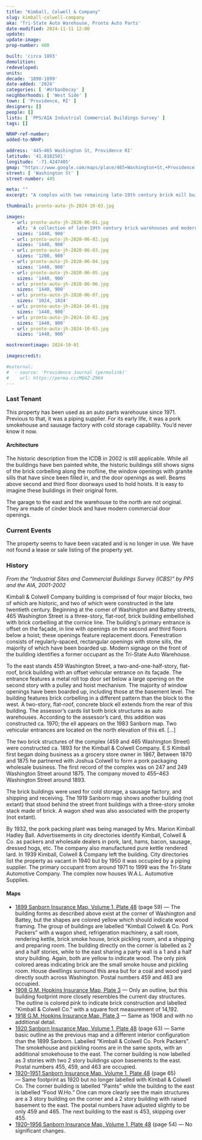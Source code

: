 ```yaml
---
title: "Kimball, Colwell & Company"
slug: kimball-colwell-company
aka: 'Tri-State Auto Warehouse, Pronto Auto Parts'
date-modified: 2024-11-11 12:00
update:
update-image:
prop-number: 408

built: 'circa 1893'
demolition:
redeveloped:
units:
decade: '1890-1899'
date-added: '2024'
categories: [ '#UrbanDecay' ]
neighborhoods: [ 'West Side' ]
town: [ 'Providence, RI' ]
designers: []
people: []
lists: [ 'PPS/AIA Industrial Commercial Buildings Survey' ]
tags: []

NRHP-ref-number:
added-to-NRHP:

address: '445–465 Washington St, Providence RI'
latitude: '41.8182501'
longitude: '-71.4247405'
gmap: "https://www.google.com/maps/place/465+Washington+St,+Providence,+RI+02903/@41.8182501,-71.4247405,19.31z/data=!4m15!1m8!3m7!1s0x89e445129ccddaa9:0xf63412a396d0071a!2sWashington+St,+Providence,+RI!3b1!8m2!3d41.8210456!4d-71.4175499!16s%2Fg%2F1vljhbvv!3m5!1s0x89e44574732ae9cb:0x7052361a7a93ebc0!8m2!3d41.8181066!4d-71.4245399!16s%2Fg%2F11c1kzn0kg?entry=ttu&g_ep=EgoyMDI0MTEwNi4wIKXMDSoASAFQAw%3D%3D"
street: [ 'Washington St' ]
street-number: 445

meta: ""
excerpt: "A complex with two remaining late-19th century brick mill buildings remaining, though newer additions and layers of paint obscure them"

thumbnail: pronto-auto-jh-2024-10-03.jpg

images:
  - url: pronto-auto-jh-2020-06-01.jpg
    alt: 'A collection of late-19th century brick warehouses and modern, mid-to-late 20th century cinder block buildings in a neighborhood moving from industrial to residential. The buildings are all painted white and boarded up or bricked in windows and doorways.'
    sizes: '1440, 900'
  - url: pronto-auto-jh-2020-06-02.jpg
    sizes: '1440, 900'
  - url: pronto-auto-jh-2020-06-03.jpg
    sizes: '1200, 900'
  - url: pronto-auto-jh-2020-06-04.jpg
    sizes: '1440, 900'
  - url: pronto-auto-jh-2020-06-05.jpg
    sizes: '1440, 900'
  - url: pronto-auto-jh-2020-06-06.jpg
    sizes: '1440, 900'
  - url: pronto-auto-jh-2020-06-07.jpg
    sizes: '1024, 1024'
  - url: pronto-auto-jh-2024-10-01.jpg
    sizes: '1440, 900'
  - url: pronto-auto-jh-2024-10-02.jpg
    sizes: '1440, 900'
  - url: pronto-auto-jh-2024-10-03.jpg
    sizes: '1440, 900'

mostrecentimage: 2024-10-01

imagescredit:

#external:
#  - source: 'Providence Journal (permalink)'
#    url: https://perma.cc/MQ4Z-Z9K4
---
```


### Last Tenant

This property has been used as an auto parts warehouse since 1971. Previous to that, it was a piping supplier. For its early life, it was a pork smokehouse and sausage factory with cold storage capability. You’d never know it now.

#### Architecture

The historic description from the <span class="abbr">ICDB</span> in 2002 is still applicable. While all the buildings have ben painted white, the historic buildings still shows signs of the brick corbelling along the roofline, the window openings with granite sills that have since been filled in, and the door openings as well. Beams above second and third floor doorways used to hold hoists. It is easy to imagine these buildings in their original form.

The garage to the east and the warehouse to the north are not original. They are made of cinder block and have modern commercial door openings.


### Current Events

The property seems to have been vacated and is no longer in use. We have not found a lease or sale listing of the property yet.


### History

_From the “Industrial Sites and Commercial Buildings Survey (ICBS)” by PPS and the AIA, 2001-2002_

Kimball & Colwell Company building is comprised of four major blocks, two of which are historic, and two of which were constructed in the late twentieth century. Beginning at the comer of Washington and Battey streets, 465 Washington Street is a three-story, flat-roof, brick building embellished with brick corbelling at the cornice line. The building's primary entrance is offset on the façade, in line with openings on the second and third floors below a hoist; these openings feature replacement doors. Fenestration consists of regularly-spaced, rectangular openings with stone sills, the majority of which have been boarded up. Modern signage on the front of the building identifies a former occupant as the Tri-State Auto Warehouse.

To the east stands 459 Washington Street, a two-and-one-half-story, flat-roof, brick building with an offset vehicular entrance on its façade. The entrance features a metal roll top door set below a large opening on the second story with a pulley and hoist mechanism. The majority of window openings have been boarded up, including those at the basement level. The building features brick corbelling in a different pattern than the block to the west. A two-story, flat-roof, concrete block ell extends from the rear of this building. The assessor’s cards list both brick structures as auto warehouses. According to the assessor’s card, this addition was constructed ca. 1970; the ell appears on the 1983 Sanborn map. Two vehicular entrances are located on the north elevation of this ell. […]

The two brick structures of the complex (459 and 465 Washington Street) were constructed ca. 1893 for the Kimball & Colwell Company. E.S Kimball first began doing business as a grocery store owner in 1867, Between 1870 and 1875 he partnered with Joshua Colwell to form a pork packaging wholesale business. The first record of the complex was on 247 and 249 Washington Street around 1875. The company moved to 455–463 Washington Street around 1893.

The brick buildings were used for cold storage, a sausage factory, and shipping and receiving. The 1919 Sanborn map shows another building (not extant) that stood behind the street front buildings with a three-story smoke stack made of brick. A wagon shed was also associated with the property (not extant).

By 1932, the pork packing plant was being managed by Mrs. Marion Kimball Hadley Ball. Advertisements in city directories identify Kimball, Colwell & Co. as packers and wholesale dealers in pork, lard, hams, bacon, sausage, dressed hogs, etc. The company also manufactured pure kettle rendered lard. In 1939 Kimball, Colwell & Company left the building. City directories list the property as vacant in 1940 but by 1950 it was occupied by a piping supplier. The primary occupant from around 1971 to 1999 was the Tri-State Automotive Company. The complex now houses W.A.L. Automotive Supplies.

#### Maps

+ [1899 Sanborn Insurance Map, Volume 1, Plate 48](http://hdl.loc.gov/loc.gmd/g3774pm.g3774pm_g08099189901) (page 59) — The building forms as described above exist at the corner of Washington and Battey, but the shapes are colored yellow which should indicate wood framing. The group of buildings are labelled “Kimball Colwell & Co. Pork Packers” with a wagon shed, refrigeration machinery, a salt room, rendering kettle, brick smoke house, brick pickling room, and a shipping and preparing room. The building directly on the corner is labelled as 2 and a half stories, while to the east sharing a party wall is a 1 and a half story building. Again, both are yellow to indicate wood. The only pink colored areas indicating brick are the small smoke house and pickling room. House dwellings surround this area but for a coal and wood yard directly south across Washington. Postal numbers 459 and 463 are occupied.
+ [1908 G.M. Hopkins Insurance Map, Plate 3](https://t93c12bb2a2098924.starter1ua.preservica.com/uncategorized/IO_4a959b55-2b10-4c82-83c7-3e8cbd84742c/) — Only an outline, but this building footprint more closely resembles the current day structures. The outline is colored pink to indicate brick construction and labelled “Kimball & Colwell Co.” with a square foot measurement of 14,192.
+ [1918 G.M. Hopkins Insurance Map, Plate 3](https://t93c12bb2a2098924.starter1ua.preservica.com/uncategorized/IO_5a076ea2-bdec-4523-8e6e-bce090281895/) — Same as 1908 and with no additional detail.
+ [1920 Sanborn Insurance Map, Volume 1, Plate 48](http://hdl.loc.gov/loc.gmd/g3774pm.g3774pm_g08099192001) (page 63) — Same basic outline as the previous map and a different interior configuration than the 1899 Sanborn. Labelled “Kimball & Colwell Co. Pork Packers”. The smokehouse and pickling rooms are in the same spots, with an additional smokehouse to the east. The corner building is now labelled as 3 stories with two 2 story buildings upon basements to the east. Postal numbers 455, 459, and 463 are occupied.
+ [1920–1951 Sanborn Insurance Map, Volume 1, Plate 48](http://hdl.loc.gov/loc.gmd/g3774pm.g3774pm_g08099195101) (page 65) — Same footprint as 1920 but no longer labelled with Kimball & Colwell Co. The corner building is labelled “Paints” while the building to the east is labelled “Food W.Ho.” One can more clearly see the main structures are a 3 story building on the corner and a 2 story building with raised basement to the east. The postal numbers have adjusted slightly to be only 459 and 465. The next building to the east is 453, skipping over 455.
+ [1920–1956 Sanborn Insurance Map, Volume 1, Plate 48](http://hdl.loc.gov/loc.gmd/g3774pm.g3774pm_g08099195601) (page 54) — No significant changes.
